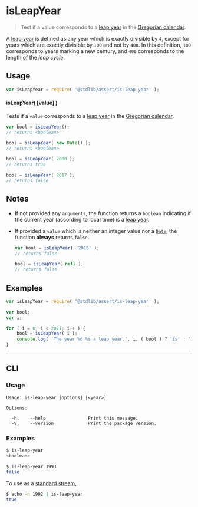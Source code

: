 <!--

@license Apache-2.0

Copyright (c) 2018 The Stdlib Authors.

Licensed under the Apache License, Version 2.0 (the "License");
you may not use this file except in compliance with the License.
You may obtain a copy of the License at

   http://www.apache.org/licenses/LICENSE-2.0

Unless required by applicable law or agreed to in writing, software
distributed under the License is distributed on an "AS IS" BASIS,
WITHOUT WARRANTIES OR CONDITIONS OF ANY KIND, either express or implied.
See the License for the specific language governing permissions and
limitations under the License.

-->

# isLeapYear

> Test if a value corresponds to a [leap year][leap-year] in the [Gregorian calendar][gregorian-calendar].

A [leap year][leap-year] is defined as any year which is exactly divisible by `4`, except for years which are exactly divisible by `100` and not by `400`. In this definition, `100` corresponds to years marking a new century, and `400` corresponds to the length of the _leap cycle_.

<section class="usage">

## Usage

```javascript
var isLeapYear = require( '@stdlib/assert/is-leap-year' );
```

#### isLeapYear( \[value] )

Tests if a `value` corresponds to a [leap year][leap-year] in the [Gregorian calendar][gregorian-calendar].

```javascript
var bool = isLeapYear();
// returns <boolean>

bool = isLeapYear( new Date() );
// returns <boolean>

bool = isLeapYear( 2000 );
// returns true

bool = isLeapYear( 2017 );
// returns false
```

</section>

<!-- /.usage -->

<section class="notes">

## Notes

-   If not provided any `arguments`, the function returns a `boolean` indicating if the current year (according to local time) is a [leap year][leap-year].

-   If provided a `value` which is neither an integer value nor a [`Date`][date-object], the function **always** returns `false`.

    ```javascript
    var bool = isLeapYear( '2016' );
    // returns false

    bool = isLeapYear( null );
    // returns false
    ```

</section>

<!-- /.notes -->

<section class="examples">

## Examples

<!-- eslint no-undef: "error" -->

```javascript
var isLeapYear = require( '@stdlib/assert/is-leap-year' );

var bool;
var i;

for ( i = 0; i < 2021; i++ ) {
    bool = isLeapYear( i );
    console.log( 'The year %d %s a leap year.', i, ( bool ) ? 'is' : 'is not' );
}
```

</section>

<!-- /.examples -->

* * *

<section class="cli">

## CLI

<section class="usage">

### Usage

```text
Usage: is-leap-year [options] [<year>]

Options:

  -h,    --help                Print this message.
  -V,    --version             Print the package version.
```

</section>

<!-- /.usage -->

<section class="examples">

### Examples

```bash
$ is-leap-year
<boolean>

$ is-leap-year 1993
false
```

To use as a [standard stream][standard-streams],

```bash
$ echo -n 1992 | is-leap-year
true
```

</section>

<!-- /.examples -->

</section>

<!-- /.cli -->

<section class="links">

[leap-year]: https://en.wikipedia.org/wiki/Leap_year

[gregorian-calendar]: https://en.wikipedia.org/wiki/Gregorian_calendar

[date-object]: https://developer.mozilla.org/en-US/docs/Web/JavaScript/Reference/Global_Objects/Date

[standard-streams]: https://en.wikipedia.org/wiki/Standard_streams

</section>

<!-- /.links -->
